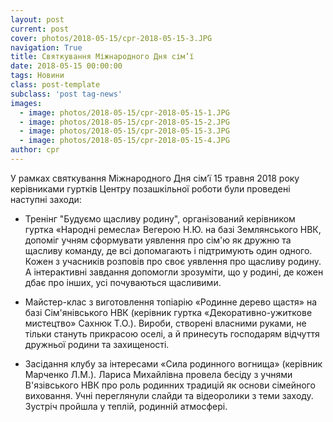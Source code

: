 ```yaml
---
layout: post
current: post
cover: photos/2018-05-15/cpr-2018-05-15-3.JPG
navigation: True
title: Cвяткування Міжнародного Дня сім’ї
date: 2018-05-15 00:00:00
tags: Новини
class: post-template
subclass: 'post tag-news'
images:
  - image: photos/2018-05-15/cpr-2018-05-15-1.JPG
  - image: photos/2018-05-15/cpr-2018-05-15-2.JPG
  - image: photos/2018-05-15/cpr-2018-05-15-3.JPG
  - image: photos/2018-05-15/cpr-2018-05-15-4.JPG
author: cpr
---
```



У рамках святкування Міжнародного Дня сім’ї 15 травня 2018 року керівниками гуртків Центру позашкільної роботи були проведені наступні заходи:

 * Тренінг "Будуємо щасливу родину", організований керівником гуртка   «Народні ремесла» Вегерою Н.Ю. на базі Землянського НВК, допоміг учням сформувати уявлення про сім'ю як дружню та щасливу команду, де всі допомагають і підтримують один одного. Кожен з учасників розповів про своє уявлення про щасливу родину. А інтерактивні завдання допомогли зрозуміти, що у родині, де кожен дбає про інших, усі почуваються щасливими.

 * Майстер-клас з виготовлення топіарію «Родинне дерево щастя»  на базі Сім'янівського НВК (керівник гуртка «Декоративно-ужиткове мистецтво» Сахнюк Т.О.). Вироби, створені власними руками, не тільки стануть прикрасою оселі, а й  принесуть  господарям відчуття дружньої родини та захищеності.

 * Засідання клубу за інтересами «Сила родинного вогнища» (керівник Марченко Л.М.).  Лариса  Михайлівна  провела  бесіду з  учнями  В'язівського  НВК про роль родинних традицій як основи сімейного виховання. Учні переглянули слайди та відеоролики з теми заходу. Зустріч пройшла у теплій, родинній атмосфері.
